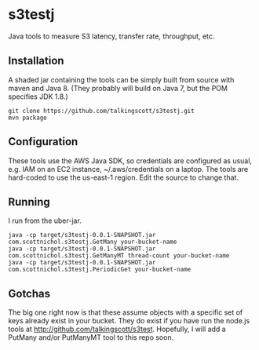 # s3testj
Java tools to measure S3 latency, transfer rate, throughput, etc.

## Installation
A shaded jar containing the tools can be simply built from source with maven and Java 8.  (They probably
will build on Java 7, but the POM specifies JDK 1.8.)
```
git clone https://github.com/talkingscott/s3testj.git
mvn package
```

## Configuration
These tools use the AWS Java SDK, so credentials are configured as usual, e.g. IAM on an EC2 instance,
~/.aws/credentials on a laptop.  The tools are hard-coded to use the us-east-1 region.  Edit the source
to change that.

## Running
I run from the uber-jar.
```
java -cp target/s3testj-0.0.1-SNAPSHOT.jar com.scottnichol.s3testj.GetMany your-bucket-name
java -cp target/s3testj-0.0.1-SNAPSHOT.jar com.scottnichol.s3testj.GetManyMT thread-count your-bucket-name
java -cp target/s3testj-0.0.1-SNAPSHOT.jar com.scottnichol.s3testj.PeriodicGet your-bucket-name
```

## Gotchas
The big one right now is that these assume objects with a specific set of keys already exist in your
bucket.  They do exist if you have run the node.js tools at http://github.com/talkingscott/s3test.
Hopefully, I will add a PutMany and/or PutManyMT tool to this repo soon.
